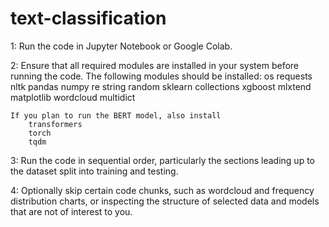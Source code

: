 # text-classification
1:	Run the code in Jupyter Notebook or Google Colab. 

2:	Ensure that all required modules are installed in your system before running the code. 
	The following modules should be installed: 
		os
		requests
		nltk
		pandas
		numpy
		re
		string
		random
		sklearn
		collections
		xgboost
		mlxtend
		matplotlib
		wordcloud
		multidict

	If you plan to run the BERT model, also install 
		transformers
		torch
		tqdm

3:	Run the code in sequential order, particularly the sections leading up to the dataset split into training and testing. 

4:	Optionally skip certain code chunks, such as wordcloud and frequency distribution charts, or inspecting the structure of selected data and models that are not of interest to you. 
